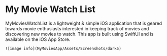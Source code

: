 # My Movie Watch List 

MyMoviesWatchList is a lightweight & simple iOS application that is geared towards movie enthusiasts interested in keeping track of movies and discovering new movies to watch. This app is built using SwiftUI and is available on the iOS App Store. 

```
![image info](MyMoviesApp/Assets/Screenshots/dark5)
```

